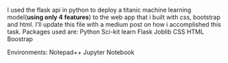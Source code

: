 I used the flask api in python to deploy a titanic machine learning model(**using only 4 features**) to the web app that i built with css, bootstrap and html. I'll update this file with a medium post on how i accomplished this task.
Packages used are:	Python
			Sci-kit learn
			Flask
			Joblib
			CSS
			HTML
			Boostrap


Environments:	Notepad++
		Jupyter Notebook


			
